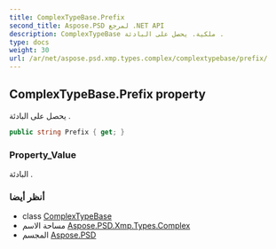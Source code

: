 ```yaml
---
title: ComplexTypeBase.Prefix
second_title: Aspose.PSD لمرجع .NET API
description: ComplexTypeBase ملكية. يحصل على البادئة .
type: docs
weight: 30
url: /ar/net/aspose.psd.xmp.types.complex/complextypebase/prefix/
---
```

## ComplexTypeBase.Prefix property

يحصل على البادئة .

```csharp
public string Prefix { get; }
```

### Property_Value

البادئة .

### أنظر أيضا

* class [ComplexTypeBase](../)
* مساحة الاسم [Aspose.PSD.Xmp.Types.Complex](../../complextypebase/)
* المجسم [Aspose.PSD](../../../)


